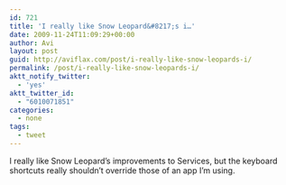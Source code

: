 ```yaml
---
id: 721
title: 'I really like Snow Leopard&#8217;s i…'
date: 2009-11-24T11:09:29+00:00
author: Avi
layout: post
guid: http://aviflax.com/post/i-really-like-snow-leopards-i/
permalink: /post/i-really-like-snow-leopards-i/
aktt_notify_twitter:
  - 'yes'
aktt_twitter_id:
  - "6010071851"
categories:
  - none
tags:
  - tweet
---
```

I really like Snow Leopard&#8217;s improvements to Services, but the keyboard shortcuts really shouldn&#8217;t override those of an app I&#8217;m using.
